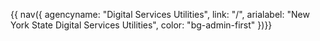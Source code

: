 {{ nav({ 
    agencyname: "Digital Services Utilities",
    link: "/",
    arialabel: "New York State Digital Services Utilities",
    color: "bg-admin-first"
      })}}